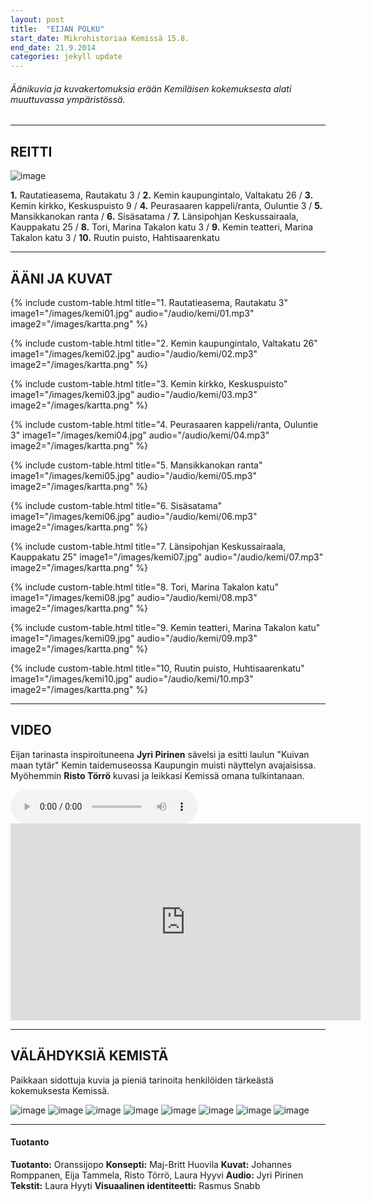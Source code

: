 ```yaml
---
layout: post
title:  "EIJAN POLKU"
start_date: Mikrohistoriaa Kemissä 15.8.
end_date: 21.9.2014
categories: jekyll update
---
```


###### Äänikuvia ja kuvakertomuksia erään Kemiläisen kokemuksesta alati muuttuvassa ympäristössä.

---
## REITTI

![image](/images/kartta.png)

**1.** Rautatieasema, Rautakatu 3 / **2.** Kemin kaupungintalo, Valtakatu 26 / **3.** Kemin kirkko, Keskuspuisto 9 / **4.** Peurasaaren kappeli/ranta, Ouluntie 3 / **5.** Mansikkanokan ranta / **6.** Sisäsatama / **7.** Länsipohjan Keskussairaala, Kauppakatu 25 / **8.** Tori, Marina Takalon katu 3 / **9.** Kemin teatteri, Marina Takalon katu 3 / **10.** Ruutin puisto, Hahtisaarenkatu

---

## ÄÄNI JA KUVAT

{% include custom-table.html 
   title="1. Rautatieasema, Rautakatu 3"
   image1="/images/kemi01.jpg"
   audio="/audio/kemi/01.mp3"
   image2="/images/kartta.png" 
%}

{% include custom-table.html 
   title="2. Kemin kaupungintalo, Valtakatu 26"
   image1="/images/kemi02.jpg"
   audio="/audio/kemi/02.mp3"
   image2="/images/kartta.png" 
%}

{% include custom-table.html 
   title="3. Kemin kirkko, Keskuspuisto"
   image1="/images/kemi03.jpg"
   audio="/audio/kemi/03.mp3"
   image2="/images/kartta.png" 
%}

{% include custom-table.html 
   title="4. Peurasaaren kappeli/ranta, Ouluntie 3"
   image1="/images/kemi04.jpg"
   audio="/audio/kemi/04.mp3"
   image2="/images/kartta.png" 
%}

{% include custom-table.html 
   title="5. Mansikkanokan ranta"
   image1="/images/kemi05.jpg"
   audio="/audio/kemi/05.mp3"
   image2="/images/kartta.png" 
%}

{% include custom-table.html 
   title="6. Sisäsatama"
   image1="/images/kemi06.jpg"
   audio="/audio/kemi/06.mp3"
   image2="/images/kartta.png" 
%}

{% include custom-table.html 
   title="7. Länsipohjan Keskussairaala, Kauppakatu 25"
   image1="/images/kemi07.jpg"
   audio="/audio/kemi/07.mp3"
   image2="/images/kartta.png" 
%}

{% include custom-table.html 
   title="8. Tori, Marina Takalon katu"
   image1="/images/kemi08.jpg"
   audio="/audio/kemi/08.mp3"
   image2="/images/kartta.png" 
%}

{% include custom-table.html 
   title="9. Kemin teatteri, Marina Takalon katu"
   image1="/images/kemi09.jpg"
   audio="/audio/kemi/09.mp3"
   image2="/images/kartta.png" 
%}

{% include custom-table.html 
   title="10, Ruutin puisto, Huhtisaarenkatu"
   image1="/images/kemi10.jpg"
   audio="/audio/kemi/10.mp3"
   image2="/images/kartta.png" 
%}

---

## VIDEO

Eijan tarinasta inspiroituneena **Jyri Pirinen** sävelsi ja esitti laulun "Kuivan maan tytär" Kemin taidemuseossa Kaupungin muisti näyttelyn avajaisissa. Myöhemmin **Risto Törrö** kuvasi ja leikkasi Kemissä omana tulkintanaan.

<audio controls>
  <source src="/audio/kemi/Kuivan maan tytär.mp3" type="audio/mpeg">
  Your browser does not support the audio element.
</audio>

<iframe width="560" height="315" src="https://www.youtube.com/embed/NYhyCGAbeM8?si=vJZAqw9C7EKJ9pdE" title="YouTube video player" frameborder="0" allow="accelerometer; autoplay; clipboard-write; encrypted-media; gyroscope; picture-in-picture; web-share" referrerpolicy="strict-origin-when-cross-origin" allowfullscreen></iframe>

---

## VÄLÄHDYKSIÄ KEMISTÄ

Paikkaan sidottuja kuvia ja pieniä tarinoita henkilöiden tärkeästä kokemuksesta Kemissä.

![image](/images/profiili_1.jpg)
![image](/images/profiili_2.jpg)
![image](/images/profiili_3.jpg)
![image](/images/profiili_4.jpg)
![image](/images/profiili_5.jpg)
![image](/images/profiili_6.jpg)
![image](/images/profiili_7.jpg)
![image](/images/profiili_8.jpg)

---

#### Tuotanto

**Tuotanto:** Oranssijopo **Konsepti:** Maj-Britt Huovila **Kuvat:** Johannes Romppanen, Eija Tammela, Risto Törrö, Laura Hyyvi **Audio:** Jyri Pirinen **Tekstit:** Laura Hyyti **Visuaalinen identiteetti:** Rasmus Snabb